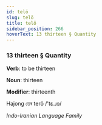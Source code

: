 ```yaml
---
id: telö
slug: telö
title: telö
sidebar_position: 266
hoverText: 13 thirteen § Quantity
---
```


### 13 thirteen § Quantity

**Verb**: to be thirteen

**Noun**: thirteen

**Modifier**: thirteenth

Hajong তেৰ terô /'tɛ.ɹɔ/

*Indo-Iranian Language Family*